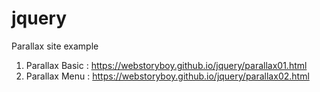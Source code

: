 # jquery

Parallax site example
1. Parallax Basic : https://webstoryboy.github.io/jquery/parallax01.html
2. Parallax Menu : https://webstoryboy.github.io/jquery/parallax02.html
